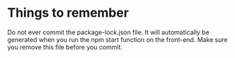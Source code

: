# Things to remember
Do not ever commit the package-lock.json file. It will automatically be generated when you run the npm start function on the front-end. Make sure you remove this file before you commit.
